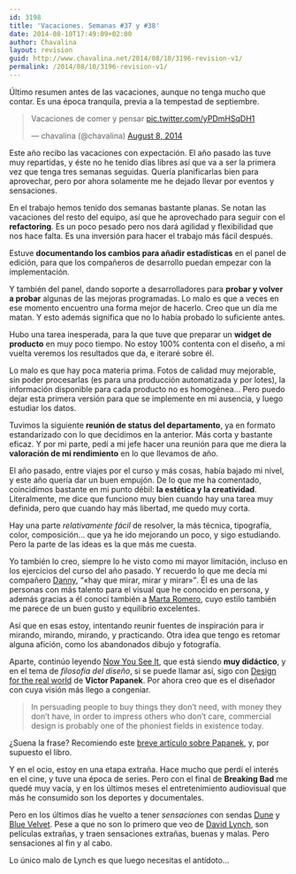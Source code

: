 ```yaml
---
id: 3198
title: 'Vacaciones. Semanas #37 y #38'
date: 2014-08-10T17:49:09+02:00
author: Chavalina
layout: revision
guid: http://www.chavalina.net/2014/08/10/3196-revision-v1/
permalink: /2014/08/10/3196-revision-v1/
---
```

Último resumen antes de las vacaciones, aunque no tenga mucho que contar. Es una época tranquila, previa a la tempestad de septiembre.

<blockquote class="twitter-tweet" lang="en">
  <p>
    Vacaciones de comer y pensar <a href="http://t.co/yPDmHSqDH1">pic.twitter.com/yPDmHSqDH1</a>
  </p>
  
  <p>
    &mdash; chavalina (@chavalina) <a href="https://twitter.com/chavalina/statuses/497792061589192704">August 8, 2014</a>
  </p>
</blockquote>



Este año recibo las vacaciones con expectación. El año pasado las tuve muy repartidas, y éste no he tenido días libres así que va a ser la primera vez que tenga tres semanas seguidas. Quería planificarlas bien para aprovechar, pero por ahora solamente me he dejado llevar por eventos y sensaciones.

En el trabajo hemos tenido dos semanas bastante planas. Se notan las vacaciones del resto del equipo, así que he aprovechado para seguir con el **refactoring**. Es un poco pesado pero nos dará agilidad y flexibilidad que nos hace falta. Es una inversión para hacer el trabajo más fácil después.

Estuve **documentando los cambios para añadir estadísticas** en el panel de edición, para que los compañeros de desarrollo puedan empezar con la implementación. 

Y también del panel, dando soporte a desarrolladores para **probar y volver a probar** algunas de las mejoras programadas. Lo malo es que a veces en ese momento encuentro una forma mejor de hacerlo. Creo que un día me matan. Y esto además significa que no lo había probado lo suficiente antes.

Hubo una tarea inesperada, para la que tuve que preparar un **widget de producto** en muy poco tiempo. No estoy 100% contenta con el diseño, a mi vuelta veremos los resultados que da, e iteraré sobre él. 

Lo malo es que hay poca materia prima. Fotos de calidad muy mejorable, sin poder procesarlas (es para una producción automatizada y por lotes), la información disponible para cada producto no es homogénea&#8230; Pero puedo dejar esta primera versión para que se implemente en mi ausencia, y luego estudiar los datos.

Tuvimos la siguiente **reunión de status del departamento**, ya en formato estandarizado con lo que decidimos en la anterior. Más corta y bastante eficaz. Y por mi parte, pedí a mi jefe hacer una reunión para que me diera la **valoración de mi rendimiento** en lo que llevamos de año.

El año pasado, entre viajes por el curso y más cosas, había bajado mi nivel, y este año quería dar un buen empujón. De lo que me ha comentado, coincidimos bastante en mi punto débil: **la estética y la creatividad**. Literalmente, me dice que funciono muy bien cuando hay una tarea muy definida, pero que cuando hay más libertad, me quedo muy corta.

Hay una parte _relativamente fácil_ de resolver, la más técnica, tipografía, color, composición&#8230; que ya he ido mejorando un poco, y sigo estudiando. Pero la parte de las ideas es la que más me cuesta.

Yo también lo creo, siempre lo he visto como mi mayor limitación, incluso en los ejercicios del curso del año pasado. Y recuerdo lo que me decía mi compañero [Danny](https://dribbble.com/dsaltaren), <q>«hay que mirar, mirar y mirar»</q>. Él es una de las personas con más talento para el visual que he conocido en persona, y además gracias a él conocí también a [Marta Romero](https://dribbble.com/cayeromero), cuyo estilo también me parece de un buen gusto y equilibrio excelentes.

Así que en esas estoy, intentando reunir fuentes de inspiración para ir mirando, mirando, mirando, y practicando. Otra idea que tengo es retomar alguna afición, como los abandonados dibujo y fotografía.

Aparte, continúo leyendo [Now You See It](http://www.amazon.es/gp/product/0970601980/ref=as_li_ss_tl?ie=UTF8&camp=3626&creative=24822&creativeASIN=0970601980&linkCode=as2&tag=chavadiari-21), que está siendo **muy didáctico**, y en el tema de _filosofía del diseño_, si se puede llamar así, sigo con [Design for the real world](http://www.amazon.es/gp/product/0500273588/ref=as_li_ss_tl?ie=UTF8&camp=3626&creative=24822&creativeASIN=0500273588&linkCode=as2&tag=chavadiari-21) de **Victor Papanek**. Por ahora creo que es el diseñador con cuya visión más llego a congeniar. 

> In persuading people to buy things they don&#8217;t need, with money they don&#8217;t have, in order to impress others who don&#8217;t care, commercial design is probably one of the phoniest fields in existence today.

¿Suena la frase? Recomiendo este [breve artículo sobre Papanek](http://novosedlik.com/2013/05/01/praise-papanek/), y, por supuesto el libro. 

Y en el ocio, estoy en una etapa extraña. Hace mucho que perdí el interés en el cine, y tuve una época de series. Pero con el final de **Breaking Bad** me quedé muy vacía, y en los últimos meses el entretenimiento audiovisual que más he consumido son los deportes y documentales.

Pero en los últimos días he vuelto a tener _sensaciones_ con sendas [Dune](http://www.imdb.com/title/tt0087182/) y [Blue Velvet](http://www.imdb.com/title/tt0090756/). Pese a que no son lo primero que veo de [David Lynch](http://www.imdb.com/name/nm0000186/?ref_=tt_ov_dr), son películas extrañas, y traen sensaciones extrañas, buenas y malas. Pero sensaciones al fin y al cabo.

Lo único malo de Lynch es que luego necesitas el antídoto&#8230;